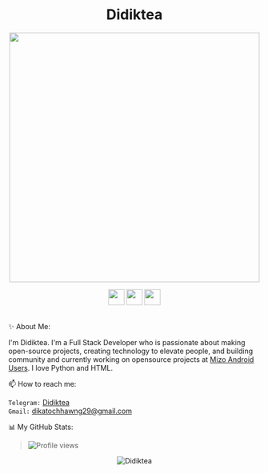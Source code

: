 <p align="center"> <h1 align="center"> Didiktea </h1> </p>

<p align="center"><a href="https://t.me/Didiktea/"><img src="http://studiopixel.in/wp-content/uploads/2017/11/senior-front-end-developer-openings-1.gif" width="500px" height="500px" /></a></p>
                                                                           
<p align="center"><a href="https://github.com/Didiktea"><img src="https://cdn.iconscout.com/icon/free/png-256/github-108-438008.png" width="32px" height="32px"></a> <a href="https://www.facebook.com/didikteatochhawng"><img src="https://i.ibb.co/zmYNW4p/facebook.png" width="32px" height="32px"></a> <a href="https://www.instagram.com/dika_sanders"><img src="https://upload.wikimedia.org/wikipedia/commons/thumb/e/e7/Instagram_logo_2016.svg/1200px-Instagram_logo_2016.svg.png" width="32px" height="32px"></a></p>

<br>✨ About Me:

I'm Didiktea. I'm a Full Stack Developer who is passionate about making open-source projects, creating technology to elevate people, and building community and currently working on opensource projects at [Mizo Android Users](https://t.me/puituflynn). I love Python and HTML. 

📫 How to reach me:

`Telegram:` [Didiktea](https://t.me/Didiktea) <br> 
`Gmail:` dikatochhawng29@gmail.com

📊 My GitHub Stats:

> ![Profile views](https://gpvc.arturio.dev/Didiktea)

<p align="center">
	<img src=https://github-readme-stats.vercel.app/api?username=Didiktea&show_icons=true&theme=midnight-purple alt=Didiktea />
</p>


